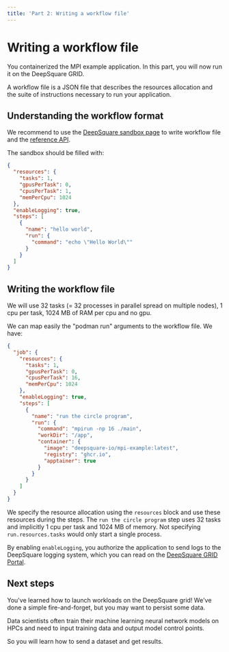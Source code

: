 ```yaml
---
title: 'Part 2: Writing a workflow file'
---
```


# Writing a workflow file

You containerized the MPI example application. In this part, you will now run it on the DeepSquare GRID.

A workflow file is a JSON file that describes the resources allocation and the suite of instructions necessary to run your application.

## Understanding the workflow format

We recommend to use the [DeepSquare sandbox page](https://app.deepsquare.run/sandbox) to write workflow file and the [reference API](/docs/deploy-deepsquare/workflow-api-reference/job).

The sandbox should be filled with:

```json
{
  "resources": {
    "tasks": 1,
    "gpusPerTask": 0,
    "cpusPerTask": 1,
    "memPerCpu": 1024
  },
  "enableLogging": true,
  "steps": [
    {
      "name": "hello world",
      "run": {
        "command": "echo \"Hello World\""
      }
    }
  ]
}
```

## Writing the workflow file

We will use 32 tasks (= 32 processes in parallel spread on multiple nodes), 1 cpu per task, 1024 MB of RAM per cpu and no gpu.

We can map easily the "podman run" arguments to the workflow file. We have:

```json
{
  "job": {
    "resources": {
      "tasks": 1,
      "gpusPerTask": 0,
      "cpusPerTask": 16,
      "memPerCpu": 1024
    },
    "enableLogging": true,
    "steps": [
      {
        "name": "run the circle program",
        "run": {
          "command": "mpirun -np 16 ./main",
          "workDir": "/app",
          "container": {
            "image": "deepsquare-io/mpi-example:latest",
            "registry": "ghcr.io",
            "apptainer": true
          }
        }
      }
    ]
  }
}
```

We specify the resource allocation using the `resources` block and use these resources during the steps. The `run the circle program` step uses 32 tasks and implicitly 1 cpu per task and 1024 MB of memory. Not specifying `run.resources.tasks` would only start a single process.

By enabling `enableLogging`, you authorize the application to send logs to the DeepSquare logging system, which you can read on the [DeepSquare GRID Portal](https://app.deepsquare.run).

## Next steps

You've learned how to launch workloads on the DeepSquare grid! We've done a simple fire-and-forget, but you may want to persist some data.

Data scientists often train their machine learning neural network models on HPCs and need to input training data and output model control points.

So you will learn how to send a dataset and get results.
